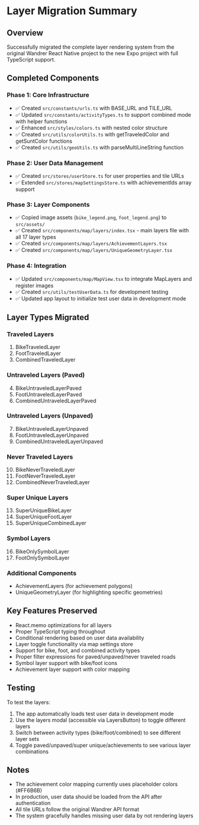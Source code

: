 # Layer Migration Summary

## Overview
Successfully migrated the complete layer rendering system from the original Wandrer React Native project to the new Expo project with full TypeScript support.

## Completed Components

### Phase 1: Core Infrastructure
- ✅ Created `src/constants/urls.ts` with BASE_URL and TILE_URL
- ✅ Updated `src/constants/activityTypes.ts` to support combined mode with helper functions
- ✅ Enhanced `src/styles/colors.ts` with nested color structure
- ✅ Created `src/utils/colorUtils.ts` with getTraveledColor and getSuntColor functions
- ✅ Created `src/utils/geoUtils.ts` with parseMultiLineString function

### Phase 2: User Data Management
- ✅ Created `src/stores/userStore.ts` for user properties and tile URLs
- ✅ Extended `src/stores/mapSettingsStore.ts` with achievementIds array support

### Phase 3: Layer Components
- ✅ Copied image assets (`bike_legend.png`, `foot_legend.png`) to `src/assets/`
- ✅ Created `src/components/map/layers/index.tsx` - main layers file with all 17 layer types
- ✅ Created `src/components/map/layers/AchievementLayers.tsx`
- ✅ Created `src/components/map/layers/UniqueGeometryLayer.tsx`

### Phase 4: Integration
- ✅ Updated `src/components/map/MapView.tsx` to integrate MapLayers and register images
- ✅ Created `src/utils/testUserData.ts` for development testing
- ✅ Updated app layout to initialize test user data in development mode

## Layer Types Migrated

### Traveled Layers
1. BikeTraveledLayer
2. FootTraveledLayer
3. CombinedTraveledLayer

### Untraveled Layers (Paved)
4. BikeUntraveledLayerPaved
5. FootUntraveledLayerPaved
6. CombinedUntraveledLayerPaved

### Untraveled Layers (Unpaved)
7. BikeUntraveledLayerUnpaved
8. FootUntraveledLayerUnpaved
9. CombinedUntraveledLayerUnpaved

### Never Traveled Layers
10. BikeNeverTraveledLayer
11. FootNeverTraveledLayer
12. CombinedNeverTraveledLayer

### Super Unique Layers
13. SuperUniqueBikeLayer
14. SuperUniqueFootLayer
15. SuperUniqueCombinedLayer

### Symbol Layers
16. BikeOnlySymbolLayer
17. FootOnlySymbolLayer

### Additional Components
- AchievementLayers (for achievement polygons)
- UniqueGeometryLayer (for highlighting specific geometries)

## Key Features Preserved
- React.memo optimizations for all layers
- Proper TypeScript typing throughout
- Conditional rendering based on user data availability
- Layer toggle functionality via map settings store
- Support for bike, foot, and combined activity types
- Proper filter expressions for paved/unpaved/never traveled roads
- Symbol layer support with bike/foot icons
- Achievement layer support with color mapping

## Testing
To test the layers:
1. The app automatically loads test user data in development mode
2. Use the layers modal (accessible via LayersButton) to toggle different layers
3. Switch between activity types (bike/foot/combined) to see different layer sets
4. Toggle paved/unpaved/super unique/achievements to see various layer combinations

## Notes
- The achievement color mapping currently uses placeholder colors (#FF6B6B) 
- In production, user data should be loaded from the API after authentication
- All tile URLs follow the original Wandrer API format
- The system gracefully handles missing user data by not rendering layers